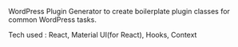 WordPress Plugin Generator to create boilerplate plugin classes for common WordPress tasks.

Tech used : React, Material UI(for React), Hooks, Context
